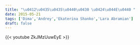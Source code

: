 ```yaml
---
title: "\u0412\u0435\u0435\u0440\u0430 \u0424\u044E\u0440 "
date: 2015-05-21
tags: ['Dima','Andrey','Ekaterina Shanko','Lara Abramian']
draft: false
---
```

{{< youtube ZkJMzUuwEyE >}}
